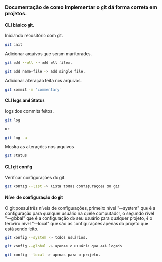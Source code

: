 ### Documentação de como implementar o git dá forma correta em projetos.

#### CLI básico git.
Iniciando repositório com git.
~~~bash
git init
~~~
Adicionar arquivos que seram manitorados.
~~~bash
git add --all -> add all files.

git add name-file -> add single file.
~~~
Adicionar alteração feita nos arquivos.
~~~bash
git commit -m 'commentary'
~~~

#### CLI logs and Status
logs dos commits feitos.
~~~bash
git log

or

git log -a
~~~
Mostra as alterações nos arquivos.
~~~bash
git status
~~~

#### CLI git config
Verificar configurações do git.
~~~bash
git config --list -> lista todas configurações do git
~~~

#### Nível de configuração do git
O git possui três níveis de configurações, primeiro nível "--system" que é a configuração para qualquer usuário na quele computador, o segundo nível "--global" que é a configuração do seu usuário para qualquer projeto, é o terceiro nível "--local" que são as configurações apenas do projeto que está sendo feito.
~~~bash
git config --system -> todos usuários.

git config --global -> apenas o usuário que esá logado.

git config --local -> apenas para o projeto.
~~~

